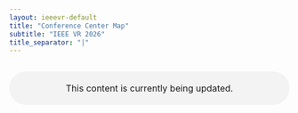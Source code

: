 ```yaml
---
layout: ieeevr-default
title: "Conference Center Map"
subtitle: "IEEE VR 2026"
title_separator: "|"
---
```

<p style="width:100%; margin: 30px auto; padding: 20px 0; text-align:center; font-size:1rem; border-radius: 30px; background-color: #f3f3f3">This content is currently being updated.</p>
<div style="display:none">
    <h1>Conference Center Map</h1>
    <p style="margin-bottom: 20px;">
    IEEE VR 2025 will take place at the Palais du Grand Large in Saint-Malo, France. <br>
	</p>
    <div class="ieeevrmsgbox bold alignCenter">
        <div class = "ieeevrmsgboxInside med">
			Please find the conference rooms located on the ground, first, second, and third levels of the conference center. The layout of these levels is provided below.<br/>
           <span class="main_view"><hr></span>
           <div class="alignCenter main_view">Quick Links: <a href="#ground">Ground level</a>&nbsp;&nbsp;<a href="#first"> First level</a>&nbsp;&nbsp;<a href="#second"> Second level</a>&nbsp;&nbsp;<a href="#third"> Third level</a></div>
        </div>
    </div>
    <div>
        <h2 id="ground">Ground level</h2>
		<img style="width: 80%;" src="/2025/assets/maps/ground.jpg" alt="Layout of the ground level.">
        <h2 id="first">First level</h2>
		<img style="width: 80%;" src="/2025/assets/maps/level1.jpg" alt="Layout of the first level.">
        <h2 id="second">Second level</h2>
		<img style="width: 80%;" src="/2025/assets/maps/level2.jpg" alt="Layout of the second level.">
        <h2 id="third">Third level</h2>
		<img style="width: 80%;" src="/2025/assets/maps/level3.jpg" alt="Layout of the third level.">
    </div>
</div>

